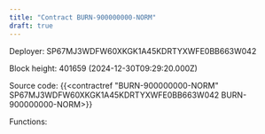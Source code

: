 ```yaml
---
title: "Contract BURN-900000000-NORM"
draft: true
---
```

Deployer: SP67MJ3WDFW60XKGK1A45KDRTYXWFE0BB663W042


 



Block height: 401659 (2024-12-30T09:29:20.000Z)

Source code: {{<contractref "BURN-900000000-NORM" SP67MJ3WDFW60XKGK1A45KDRTYXWFE0BB663W042 BURN-900000000-NORM>}}

Functions:


